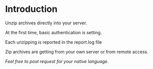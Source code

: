 # Introduction

Unzip archives directly into your server.

At the first time, basic authentication is setting.

Each unzipping is reported in the report.log file

Zip archives are getting from your own server or from remote access.

*Feel free to post request for your native language*.